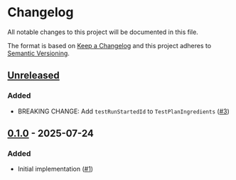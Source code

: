 # Changelog

All notable changes to this project will be documented in this file.

The format is based on [Keep a Changelog](https://keepachangelog.com/en/1.0.0/)
and this project adheres to [Semantic Versioning](https://semver.org/spec/v2.0.0.html).

## [Unreleased]
### Added
- BREAKING CHANGE: Add `testRunStartedId` to `TestPlanIngredients` ([#3](https://github.com/cucumber/javascript-core/pull/3))

## [0.1.0] - 2025-07-24
### Added
- Initial implementation ([#1](https://github.com/cucumber/javascript-core/pull/1))

[Unreleased]: https://github.com/cucumber/javascript-core/compare/v0.1.0...HEAD
[0.1.0]: https://github.com/cucumber/javascript-core/compare/a08431c...v0.1.0
